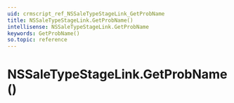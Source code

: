 ```yaml
---
uid: crmscript_ref_NSSaleTypeStageLink_GetProbName
title: NSSaleTypeStageLink.GetProbName()
intellisense: NSSaleTypeStageLink.GetProbName
keywords: GetProbName()
so.topic: reference
---
```


# NSSaleTypeStageLink.GetProbName()

